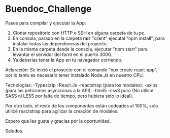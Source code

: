 # Buendoc_Challenge

Pasos para compilar y ejecutar la App:

1) Clonar repositorio con HTTP o SSH en alguna carpeta de tu pc.
2) En consola, parado en la carpeta raíz "client" ejecutal "npm install", para instalar todas las dependencias del proyecto.
3) En la misma carpeta desde la consola, ejecutar "npm start" para levantar el servidor del fornt en el puerto 3000.
4) Ya deberías tener la App en tu navegador corriendo.

Aclaración:
Se inició el proyecto con el comando "npx create react-app", por lo tanto es necesario tener instalado Node.Js en nuestro CPU.

Tecnologías:
-Typescrip
-React.Js
-reactstrap (para los modales).
-axios (para las peticiones asyncronas a la API).
-html5
-css3 puro (No utilicé SASS ni LESS por falta de tiempo, pero hubiera sido lo ideal).

Por otro lado, el resto de los componentes están codeados al 100%, solo utilicé reactstrap para agilizar la creación de modales.

Espero que les guste y gracias por la oportunidad.

Saludos.



